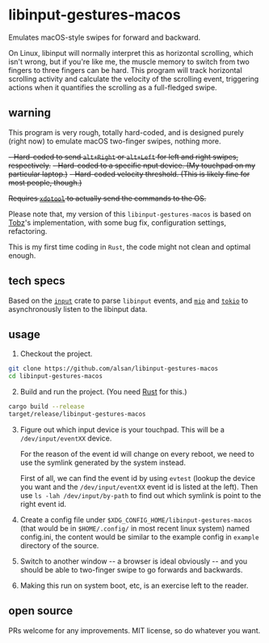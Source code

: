 # libinput-gestures-macos

Emulates macOS-style swipes for forward and backward.

On Linux, libinput will normally interpret this as horizontal scrolling, which isn't wrong, but if you're like me, the muscle memory to switch from two fingers to three fingers can be hard.  This program will track horizontal scrolling activity and calculate the velocity of the scrolling event, triggering actions when it quantifies the scrolling as a full-fledged swipe.

## warning

This program is very rough, totally hard-coded, and is designed purely (right now) to emulate macOS two-finger swipes, nothing more.

~~- Hard-coded to send `alt+Right` or `alt+Left` for left and right swipes, respectively.~~
~~- Hard-coded to a specific nput device. (My touchpad on my particular laptop.)~~
~~- Hard-coded velocity threshold. (This is likely fine for most people, though.)~~

~~Requires [`xdotool`](https://github.com/jordansissel/xdotool) to actually send the commands to the OS.~~

Please note that, my version of this `libinput-gestures-macos` is based on [Tobz](https://github.com/tobz/libinput-gestures-macos)'s implementation, with some bug fix, configuration settings, refactoring.

This is my first time coding in `Rust`, the code might not clean and optimal enough.

## tech specs

Based on the [`input`](https://github.com/Smithay/input.rs) crate to parse `libinput` events, and [`mio`](https://github.com/tokio-rs/mio) and [`tokio`](https://github.com/tokio-rs/tokio) to asynchronously listen to the libinput data.

## usage

1. Checkout the project.

```bash
git clone https://github.com/alsan/libinput-gestures-macos
cd libinput-gestures-macos
```

2. Build and run the project.  (You need [Rust](https://www.rust-lang.org/tools/install) for this.)

```bash
cargo build --release
target/release/libinput-gestures-macos
```

3. Figure out which input device is your touchpad. This will be a `/dev/input/eventXX` device.

    For the reason of the event id will change on every reboot, we need to use the symlink generated by the system instead.

    First of all, we can find the event id by using `evtest` (lookup the device you want and the `/dev/input/eventXX` event id is listed at the left). Then use `ls -lah /dev/input/by-path` to find out which symlink is point to the right event id.

4. Create a config file under `$XDG_CONFIG_HOME/libinput-gestures-macos` (that would be in `$HOME/.config/` in most recent linux system) named config.ini, the content would be similar to the example config in `example` directory of the source.

5. Switch to another window -- a browser is ideal obviously -- and you should be able to two-finger swipe to go forwards and backwards.

6. Making this run on system boot, etc, is an exercise left to the reader.

## open source

PRs welcome for any improvements.  MIT license, so do whatever you want.
